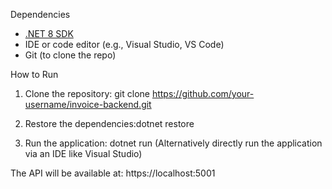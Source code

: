 Dependencies

- [.NET 8 SDK](https://dotnet.microsoft.com/en-us/download/dotnet/8.0)
- IDE or code editor (e.g., Visual Studio, VS Code)
- Git (to clone the repo)

How to Run

1. Clone the repository: git clone https://github.com/your-username/invoice-backend.git
  
2. Restore the dependencies:dotnet restore
   
3. Run the application: dotnet run (Alternatively directly run the application via an IDE like Visual Studio)

   
The API will be available at: https://localhost:5001
